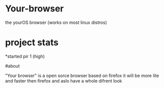 # Your-browser
the yourOS browser (works on most linux distros)

# project stats 
*started pir 1 (high)

#about

"Your browser" is a open sorce browser based on firefox it will be more lite and faster then firefox and aslo have a whole difrent look
